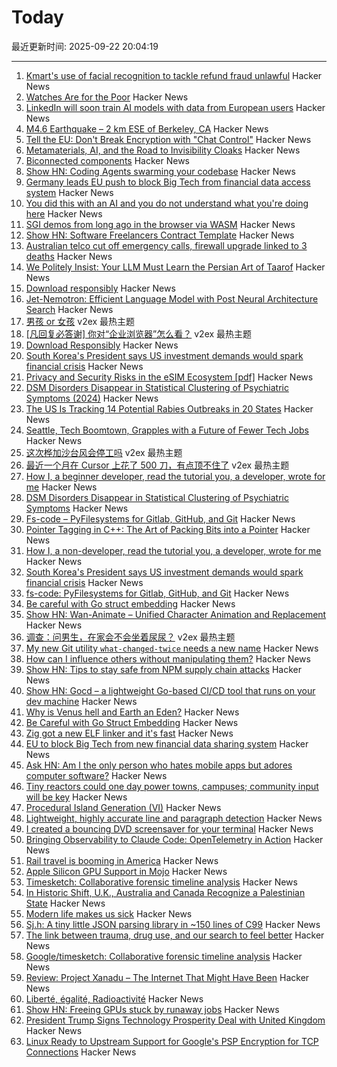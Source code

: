 # Today

最近更新时间: 2025-09-22 20:04:19

--- 
1. [Kmart's use of facial recognition to tackle refund fraud unlawful](https://www.oaic.gov.au/news/media-centre/18-kmarts-use-of-facial-recognition-to-tackle-refund-fraud-unlawful,-privacy-commissioner-finds) Hacker News
2. [Watches Are for the Poor](https://prajyoth.pages.dev/article?id=2025-09-20-watches-are-for-the-poor) Hacker News
3. [LinkedIn will soon train AI models with data from European users](https://hostvix.com/linkedin-will-soon-train-ai-models-with-data-from-european-users/) Hacker News
4. [M4.6 Earthquake – 2 km ESE of Berkeley, CA](https://earthquake.usgs.gov/earthquakes/eventpage/ew1758534970/executive) Hacker News
5. [Tell the EU: Don't Break Encryption with "Chat Control"](https://www.mozillafoundation.org/en/campaigns/tell-the-eu-dont-break-encryption-with-chat-control/) Hacker News
6. [Metamaterials, AI, and the Road to Invisibility Cloaks](https://open.substack.com/pub/thepotentialsurface/p/metamaterials-ai-and-the-road-to) Hacker News
7. [Biconnected components](https://emi-h.com/articles/bcc.html) Hacker News
8. [Show HN: Coding Agents swarming your codebase](https://infrastructureas.ai) Hacker News
9. [Germany leads EU push to block Big Tech from financial data access system](https://www.mitrade.com/au/insights/news/live-news/article-3-1139033-20250921) Hacker News
10. [You did this with an AI and you do not understand what you're doing here](https://hackerone.com/reports/3340109) Hacker News
11. [SGI demos from long ago in the browser via WASM](https://github.com/sgi-demos) Hacker News
12. [Show HN: Software Freelancers Contract Template](https://sopimusgeneraattori.ohjelmistofriikit.fi/?lang=en) Hacker News
13. [Australian telco cut off emergency calls, firewall upgrade linked to 3 deaths](https://www.theregister.com/2025/09/21/optus_emergency_call_incident/) Hacker News
14. [We Politely Insist: Your LLM Must Learn the Persian Art of Taarof](https://arxiv.org/abs/2509.01035) Hacker News
15. [Download responsibly](https://blog.geofabrik.de/index.php/2025/09/10/download-responsibly/) Hacker News
16. [Jet-Nemotron: Efficient Language Model with Post Neural Architecture Search](https://arxiv.org/abs/2508.15884) Hacker News
17. [男孩 or 女孩](https://www.v2ex.com/t/1161024) v2ex 最热主题
18. [[凡回复必答谢] 你对“企业浏览器”怎么看？](https://www.v2ex.com/t/1160988) v2ex 最热主题
19. [Download Responsibly](https://blog.geofabrik.de/index.php/2025/09/10/download-responsibly/) Hacker News
20. [South Korea's President says US investment demands would spark financial crisis](https://www.reuters.com/world/china/south-koreas-president-lee-says-us-investment-demands-would-spark-financial-2025-09-21/) Hacker News
21. [Privacy and Security Risks in the eSIM Ecosystem [pdf]](https://www.usenix.org/system/files/usenixsecurity25-motallebighomi.pdf) Hacker News
22. [DSM Disorders Disappear in Statistical Clustering of Psychiatric Symptoms (2024)](https://www.psychiatrymargins.com/p/traditional-dsm-disorders-dissolve?r=2wyot6&triedRedirect=true) Hacker News
23. [The US Is Tracking 14 Potential Rabies Outbreaks in 20 States](https://www.accuweather.com/en/health-wellness/the-us-is-tracking-14-potential-rabies-outbreaks-in-20-states-heres-what-to-know/1817668) Hacker News
24. [Seattle, Tech Boomtown, Grapples with a Future of Fewer Tech Jobs](https://www.wsj.com/tech/seattle-tech-amazon-microsoft-jobs-95f2db27) Hacker News
25. [这次桦加沙台风会停工吗](https://www.v2ex.com/t/1160932) v2ex 最热主题
26. [最近一个月在 Cursor 上花了 500 刀，有点顶不住了](https://www.v2ex.com/t/1160920) v2ex 最热主题
27. [How I, a beginner developer, read the tutorial you, a developer, wrote for me](https://anniemueller.com/posts/how-i-a-non-developer-read-the-tutorial-you-a-developer-wrote-for-me-a-beginner) Hacker News
28. [DSM Disorders Disappear in Statistical Clustering of Psychiatric Symptoms](https://www.psychiatrymargins.com/p/traditional-dsm-disorders-dissolve?r=2wyot6&triedRedirect=true) Hacker News
29. [Fs-code – PyFilesystems for Gitlab, GitHub, and Git](https://danjou.gitlab.io/fs-code/dev/codefs.html) Hacker News
30. [Pointer Tagging in C++: The Art of Packing Bits into a Pointer](https://vectrx.substack.com/p/pointer-tagging-in-c-the-art-of-packing) Hacker News
31. [How I, a non-developer, read the tutorial you, a developer, wrote for me](https://anniemueller.com/posts/how-i-a-non-developer-read-the-tutorial-you-a-developer-wrote-for-me-a-beginner) Hacker News
32. [South Korea's President says US investment demands would spark financial crisis](https://www.cnbc.com/2025/09/21/south-koreas-president-lee-trump-investment-financial-crisis.html) Hacker News
33. [fs-code: PyFilesystems for Gitlab, GitHub, and Git](https://danjou.gitlab.io/fs-code/dev/codefs.html) Hacker News
34. [Be careful with Go struct embedding](https://mattjhall.co.uk/posts/be-careful-with-go-struct-embedding.html) Hacker News
35. [Show HN: Wan-Animate – Unified Character Animation and Replacement](https://www.wananimate.net/) Hacker News
36. [调查：问男生，在家会不会坐着尿尿？](https://www.v2ex.com/t/1160930) v2ex 最热主题
37. [My new Git utility `what-changed-twice` needs a new name](https://blog.plover.com/2025/09/21/#what-changed-twice) Hacker News
38. [How can I influence others without manipulating them?](https://andiroberts.com/leadership-questions/how-to-influence-others-without-manipulating) Hacker News
39. [Show HN: Tips to stay safe from NPM supply chain attacks](https://github.com/bodadotsh/npm-security-best-practices) Hacker News
40. [Show HN: Gocd – a lightweight Go-based CI/CD tool that runs on your dev machine](https://github.com/simonjcarr/gocd) Hacker News
41. [Why is Venus hell and Earth an Eden?](https://www.quantamagazine.org/why-is-venus-hell-and-earth-an-eden-20250915/) Hacker News
42. [Be Careful with Go Struct Embedding](https://mattjhall.co.uk/posts/be-careful-with-go-struct-embedding.html) Hacker News
43. [Zig got a new ELF linker and it's fast](https://github.com/ziglang/zig/pull/25299) Hacker News
44. [EU to block Big Tech from new financial data sharing system](https://www.ft.com/content/6596876f-c831-482c-878c-78c1499ef543) Hacker News
45. [Ask HN: Am I the only person who hates mobile apps but adores computer software?](https://news.ycombinator.com/item?id=45327626) Hacker News
46. [Tiny reactors could one day power towns, campuses; community input will be key](https://theconversation.com/nuclear-in-your-backyard-tiny-reactors-could-one-day-power-towns-and-campuses-but-community-input-will-be-key-261225) Hacker News
47. [Procedural Island Generation (VI)](https://brashandplucky.com/2025/09/28/procedural-island-generation-vi.html) Hacker News
48. [Lightweight, highly accurate line and paragraph detection](https://arxiv.org/abs/2203.09638) Hacker News
49. [I created a bouncing DVD screensaver for your terminal](https://github.com/integrii/dvd) Hacker News
50. [Bringing Observability to Claude Code: OpenTelemetry in Action](https://signoz.io/blog/claude-code-monitoring-with-opentelemetry/) Hacker News
51. [Rail travel is booming in America](https://www.economist.com/united-states/2025/09/21/rail-travel-is-booming-in-america) Hacker News
52. [Apple Silicon GPU Support in Mojo](https://forum.modular.com/t/apple-silicon-gpu-support-in-mojo/2295) Hacker News
53. [Timesketch: Collaborative forensic timeline analysis](https://github.com/google/timesketch) Hacker News
54. [In Historic Shift, U.K., Australia and Canada Recognize a Palestinian State](https://www.wsj.com/world/middle-east/in-historic-shift-u-k-australia-and-canada-recognize-a-palestinian-state-83598a66) Hacker News
55. [Modern life makes us sick](https://www.theguardian.com/books/2025/sep/21/how-modern-life-makes-us-sick-and-what-to-do-about-it) Hacker News
56. [Sj.h: A tiny little JSON parsing library in ~150 lines of C99](https://github.com/rxi/sj.h) Hacker News
57. [The link between trauma, drug use, and our search to feel better](https://lithub.com/the-link-between-trauma-drug-use-and-our-search-to-feel-better/) Hacker News
58. [Google/timesketch: Collaborative forensic timeline analysis](https://github.com/google/timesketch) Hacker News
59. [Review: Project Xanadu – The Internet That Might Have Been](https://www.astralcodexten.com/p/your-review-project-xanadu-the-internet) Hacker News
60. [Liberté, égalité, Radioactivité](https://worksinprogress.co/issue/liberte-egalite-radioactivite/) Hacker News
61. [Show HN: Freeing GPUs stuck by runaway jobs](https://github.com/kagehq/gpu-kill) Hacker News
62. [President Trump Signs Technology Prosperity Deal with United Kingdom](https://www.whitehouse.gov/articles/2025/09/president-trump-signs-technology-prosperity-deal-with-united-kingdom/) Hacker News
63. [Linux Ready to Upstream Support for Google's PSP Encryption for TCP Connections](https://www.phoronix.com/news/PSP-Encryption-Linux-6.18) Hacker News
